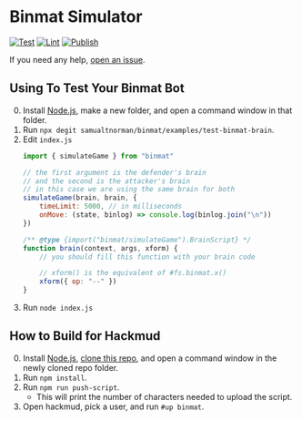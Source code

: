 # Binmat Simulator
[![Test](https://github.com/samualtnorman/binmat/actions/workflows/test.yml/badge.svg)](https://github.com/samualtnorman/binmat/actions/workflows/test.yml)
[![Lint](https://github.com/samualtnorman/binmat/actions/workflows/lint.yml/badge.svg)](https://github.com/samualtnorman/binmat/actions/workflows/lint.yml)
[![Publish](https://github.com/samualtnorman/binmat/actions/workflows/publish.yml/badge.svg)](https://github.com/samualtnorman/binmat/actions/workflows/publish.yml)

If you need any help, [open an issue](https://github.com/samualtnorman/binmat/issues/new).

## Using To Test Your Binmat Bot

0. Install [Node.js](https://nodejs.org/en/), make a new folder, and open a command window in that folder.
1. Run `npx degit samualtnorman/binmat/examples/test-binmat-brain`.
1. Edit `index.js`
    ```js
    import { simulateGame } from "binmat"

    // the first argument is the defender's brain
    // and the second is the attacker's brain
    // in this case we are using the same brain for both
    simulateGame(brain, brain, {
        timeLimit: 5000, // in milliseconds
        onMove: (state, binlog) => console.log(binlog.join("\n"))
    })

    /** @type {import("binmat/simulateGame").BrainScript} */
    function brain(context, args, xform) {
        // you should fill this function with your brain code

        // xform() is the equivalent of #fs.binmat.x()
        xform({ op: "--" })
    }
    ```
1. Run `node index.js`

## How to Build for Hackmud

0. Install [Node.js](https://nodejs.org/en/), [clone this repo](https://docs.github.com/en/repositories/creating-and-managing-repositories/cloning-a-repository), and open a command window in the newly cloned repo folder.
1. Run `npm install`.
1. Run `npm run push-script`.
    - This will print the number of characters needed to upload the script.
1. Open hackmud, pick a user, and run `#up binmat`.

